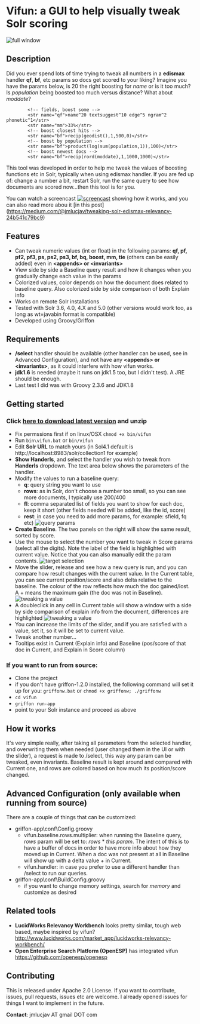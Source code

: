 # Vifun: a GUI to help visually tweak Solr scoring
![full window](https://github.com/jmlucjav/vifun/raw/master/img/screenshot-win-small.jpg)

Description
---------------

Did you ever spend lots of time trying to tweak all numbers in a **edismax** handler **qf**, **bf**, etc params so docs get scored to your liking?
Imagine you have the params below, is 20 the right boosting for *name* or is it too much? Is *population* being boosted too much versus distance? What about *moddate*?

			<!-- fields, boost some -->
			<str name="qf">name^20 textsuggest^10 edge^5 ngram^2 phonetic^1</str>
            <str name="mm">33%</str>
			<!-- boost closest hits -->
            <str name="bf">recip(geodist(),1,500,0)</str>
			<!-- boost by population -->
			<str name="bf">product(log(sum(population,1)),100)</str>
			<!-- boost newest docs -->
			<str name="bf">recip(rord(moddate),1,1000,1000)</str>

This tool was developed in order to help me tweak the values of boosting functions etc in Solr, typically when using edismax
handler. If you are fed up of: change a number a bit, restart Solr, run the same query to see how documents are scored now...then this tool is for you.

You can watch a screencast [![screencast](http://img.youtube.com/vi/QGgM76HWIcA/0.jpg)](https://www.youtube.com/watch?v=QGgM76HWIcA) showing how it works, and you can also read more abou it [in this post] (https://medium.com/@jmlucjav/tweaking-solr-edismax-relevancy-24b541c79bc9)

Features
------------

- Can tweak numeric values (int or float) in the following params: **qf, pf, pf2, pf3, ps, ps2, ps3, bf, bq, boost, mm, tie** (others can be easily added) even in **&lt;appends&gt; or &lt;invariants&gt;**
- View side by side a Baseline query result and how it changes when you gradually change each value in the params
- Colorized values, color depends on how the document does related to baseline query. Also colorized side by side comparison of both Explain info
- Works on remote Solr installations
- Tested with Solr 3.6, 4.0, 4.X and 5.0 (other versions would work too, as long as wt=javabin format is compatible)
- Developed using Groovy/Griffon

Requirements
-------------------

- **/select** handler should be available (other handler can be used, see in Advanced Configuration), and not have any **&lt;appends&gt; or &lt;invariants&gt;**, as it could interfere with how vifun works.
- **jdk1.6** is needed (maybe it runs on jdk1.5 too, but I didn't test). A JRE should be enough. 
- Last test I did was with Groovy 2.3.6 and JDK1.8


Getting started
-------------------

### Click [here to download latest version](https://github.com/jmlucjav/vifun/releases) and unzip
- Fix permssions first if on linux/OSX `chmod +x bin/vifun` 
- Run `bin\vifun.bat` or `bin/vifun` 
- Edit **Solr URL** to match yours (in Sol4.1 default is http://localhost:8983/solr/collection1 for example)
- **Show Handerls**, and select the handler you wish to tweak from **Handerls** dropdown. The text area below shows the parameters of the handler.
- Modify the values to run a baseline query:
    - **q**: query string you want to use
    - **rows**: as in Solr, don't choose a number too small, so you can see more documents, I typically use 200/400
    - **fl**: comma separated list of fields you want to show for each doc, keep it short (other fields needed will be added, like the id, score) 
    - **rest**: in case you need to add more params, for example: sfield, fq etc)
![query params](https://github.com/jmlucjav/vifun/raw/master/img/screenshot-qparams.jpg)
- **Create Baseline**. The two panels on the right will show the same result, sorted by score. 
- Use the mouse to select the number you want to tweak in Score params (select all the digits). Note the label of the field is highlighted with current value. Notice that you can also manually edit the param contents.
![target selection](https://github.com/jmlucjav/vifun/raw/master/img/screenshot-selecttarget.jpg)
- Move the slider, release and see how a new query is run, and you can compare how result changes with the current value. In the Current
table, you can see current position/score and also delta relative to the baseline. The colour of the row reflects how much the doc gained/lost. A + means the maximum gain (the doc was not in Baseline).
![tweaking a value](https://github.com/jmlucjav/vifun/raw/master/img/screenshot-baseline.jpg)
- A doubleclick in any cell in Current table will show a window with a side by side comparison of explain info from the document, differences are highlighted
![tweaking a value](https://github.com/jmlucjav/vifun/raw/master/img/screenshot-explain-comparison.jpg)
- You can increase the limits of the slider, and if you are satisfied with a value, set it, so it will be set to current value. 
- Tweak another number...
- Tooltips exist in Current (Explain info) and Baseline (pos/score of that doc in Current, and Explain in Score column)


### If you want to run from source:

- Clone the project
- if you don't have griffon-1.2.0 installed, the following command will set it up for you: `griffonw.bat` or `chmod +x griffonw; ./griffonw`
- `cd vifun`
- `griffon run-app`
- point to your Solr instance and proceed as above

How it works
----------------

It's very simple really, after taking all parameters from the selected handler, and overwriting them when needed (user changed them in the UI or with the slider), a
request is made to /select, this way any param can be tweaked, even invariants. Baseline result is kept around and compared with Current one, and rows are colored based
on how much its position/score changed. 

Advanced Configuration (only available when running from source)
----------------------

There are a couple of things that can be customized:
- griffon-app\conf\Config.groovy
    - vifun.baseline.rows.multiplier: when running the Baseline query, *rows* param will be set to: *rows* * *this param*. The intent of this is to have a buffer of docs in order to have more info about how they moved up in Current. When a doc was not present at all in Baseline will show up with a delta value + in Current.
    - vifun.handler: in case you prefer to use a different handler than /select to run our queries.
- griffon-app\conf\BuildConfig.groovy
    - if you want to change memory settings, search for *memory* and customize as desired

Related tools
----------------

- **LucidWorks Relevancy Workbench** looks pretty similar, tough web based, maybe inspired by vifun? http://www.lucidworks.com/market_app/lucidworks-relevancy-workbench/
- **Open Enterprise Search Platform (OpenESP)** has integrated vifun https://github.com/openesp/openesp

Contributing
----------------

This is released under Apache 2.0 License. If you want to contribute, issues, pull requests, issues etc are welcome. I already
opened issues for things I want to implement in the future.

**Contact**: jmlucjav AT gmail DOT com
